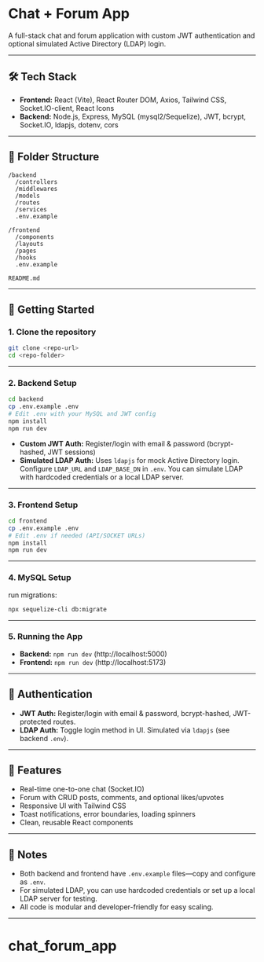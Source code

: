 # Chat + Forum App

A full-stack chat and forum application with custom JWT authentication and optional simulated Active Directory (LDAP) login.

---

## 🛠️ Tech Stack

- **Frontend:** React (Vite), React Router DOM, Axios, Tailwind CSS, Socket.IO-client, React Icons
- **Backend:** Node.js, Express, MySQL (mysql2/Sequelize), JWT, bcrypt, Socket.IO, ldapjs, dotenv, cors

---

## 📁 Folder Structure

```
/backend
  /controllers
  /middlewares
  /models
  /routes
  /services
  .env.example

/frontend
  /components
  /layouts
  /pages
  /hooks
  .env.example

README.md
```

---

## 🚀 Getting Started

### 1. Clone the repository

```bash
git clone <repo-url>
cd <repo-folder>
```

---

### 2. Backend Setup

```bash
cd backend
cp .env.example .env
# Edit .env with your MySQL and JWT config
npm install
npm run dev
```

- **Custom JWT Auth:** Register/login with email & password (bcrypt-hashed, JWT sessions)
- **Simulated LDAP Auth:** Uses `ldapjs` for mock Active Directory login. Configure `LDAP_URL` and `LDAP_BASE_DN` in `.env`. You can simulate LDAP with hardcoded credentials or a local LDAP server.

---

### 3. Frontend Setup

```bash
cd frontend
cp .env.example .env
# Edit .env if needed (API/SOCKET URLs)
npm install
npm run dev
```

---

### 4. MySQL Setup

run migrations:

```bash
npx sequelize-cli db:migrate
```

---

### 5. Running the App

- **Backend:** `npm run dev` (http://localhost:5000)
- **Frontend:** `npm run dev` (http://localhost:5173)

---

## 🔐 Authentication

- **JWT Auth:** Register/login with email & password, bcrypt-hashed, JWT-protected routes.
- **LDAP Auth:** Toggle login method in UI. Simulated via `ldapjs` (see backend `.env`).

---

## 💬 Features

- Real-time one-to-one chat (Socket.IO)
- Forum with CRUD posts, comments, and optional likes/upvotes
- Responsive UI with Tailwind CSS
- Toast notifications, error boundaries, loading spinners
- Clean, reusable React components

---

## 📝 Notes

- Both backend and frontend have `.env.example` files—copy and configure as `.env`.
- For simulated LDAP, you can use hardcoded credentials or set up a local LDAP server for testing.
- All code is modular and developer-friendly for easy scaling.

---
# chat_forum_app
